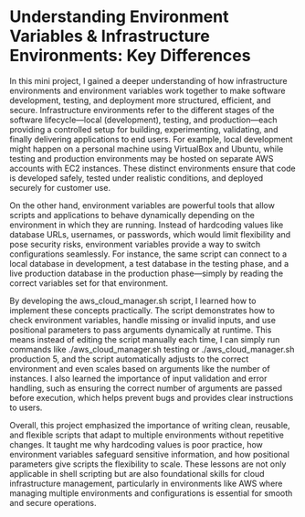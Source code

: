 # Understanding Environment Variables &amp; Infrastructure Environments: Key Differences

In this mini project, I gained a deeper understanding of how infrastructure environments and environment variables work together to make software development, testing, and deployment more structured, efficient, and secure. Infrastructure environments refer to the different stages of the software lifecycle—local (development), testing, and production—each providing a controlled setup for building, experimenting, validating, and finally delivering applications to end users. For example, local development might happen on a personal machine using VirtualBox and Ubuntu, while testing and production environments may be hosted on separate AWS accounts with EC2 instances. These distinct environments ensure that code is developed safely, tested under realistic conditions, and deployed securely for customer use.

On the other hand, environment variables are powerful tools that allow scripts and applications to behave dynamically depending on the environment in which they are running. Instead of hardcoding values like database URLs, usernames, or passwords, which would limit flexibility and pose security risks, environment variables provide a way to switch configurations seamlessly. For instance, the same script can connect to a local database in development, a test database in the testing phase, and a live production database in the production phase—simply by reading the correct variables set for that environment.

By developing the aws_cloud_manager.sh script, I learned how to implement these concepts practically. The script demonstrates how to check environment variables, handle missing or invalid inputs, and use positional parameters to pass arguments dynamically at runtime. This means instead of editing the script manually each time, I can simply run commands like ./aws_cloud_manager.sh testing or ./aws_cloud_manager.sh production 5, and the script automatically adjusts to the correct environment and even scales based on arguments like the number of instances. I also learned the importance of input validation and error handling, such as ensuring the correct number of arguments are passed before execution, which helps prevent bugs and provides clear instructions to users.

Overall, this project emphasized the importance of writing clean, reusable, and flexible scripts that adapt to multiple environments without repetitive changes. It taught me why hardcoding values is poor practice, how environment variables safeguard sensitive information, and how positional parameters give scripts the flexibility to scale. These lessons are not only applicable in shell scripting but are also foundational skills for cloud infrastructure management, particularly in environments like AWS where managing multiple environments and configurations is essential for smooth and secure operations.
